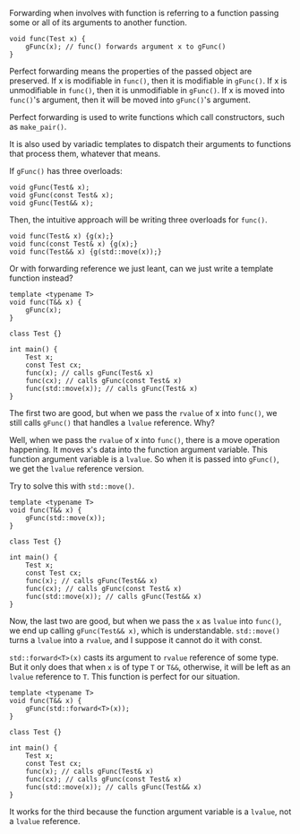 
Forwarding when involves with function is referring to a function passing some or all of its arguments to another function.
```
void func(Test x) {
	gFunc(x); // func() forwards argument x to gFunc()
}
```

Perfect forwarding means the properties of the passed object are preserved.
If x is modifiable in `func()`, then it is modifiable in `gFunc()`.
If x is unmodifiable in `func()`, then it is unmodifiable in `gFunc()`.
If x is moved into `func()`'s argument, then it will be moved into `gFunc()`'s argument.

Perfect forwarding is used to write functions which call constructors, such as `make_pair()`.

It is also used by variadic templates to dispatch their arguments to functions that process them, whatever that means.

If `gFunc()` has three overloads:
```
void gFunc(Test& x);
void gFunc(const Test& x);
void gFunc(Test&& x);
```
Then, the intuitive approach will be writing three overloads for `func()`.
```
void func(Test& x) {g(x);}
void func(const Test& x) {g(x);}
void func(Test&& x) {g(std::move(x));}
```
Or with forwarding reference we just leant, can we just write a template function instead?
```
template <typename T>
void func(T&& x) {
	gFunc(x);
}

class Test {}

int main() {
	Test x;
	const Test cx;
	func(x); // calls gFunc(Test& x)
	func(cx); // calls gFunc(const Test& x)
	func(std::move(x)); // calls gFunc(Test& x)
}
```
The first two are good, but when we pass the `rvalue` of x into `func()`, we still calls `gFunc()` that handles a `lvalue` reference. Why?

Well, when we pass the `rvalue` of x into `func()`, there is a move operation happening. It moves x's data into the function argument variable. This function argument variable is a `lvalue`. So when it is passed into `gFunc()`, we get the `lvalue` reference version.

Try to solve this with `std::move()`.
```
template <typename T>
void func(T&& x) {
	gFunc(std::move(x));
}

class Test {}

int main() {
	Test x;
	const Test cx;
	func(x); // calls gFunc(Test&& x)
	func(cx); // calls gFunc(const Test& x)
	func(std::move(x)); // calls gFunc(Test&& x)
}
```
Now, the last two are good, but when we pass the `x` as `lvalue` into `func()`, we end up calling `gFunc(Test&& x)`, which is understandable. `std::move()` turns a `lvalue` into a `rvalue`, and I suppose it cannot do it with const.

`std::forward<T>(x)` casts its argument to `rvalue` reference of some type. But it only does that when `x` is of type `T` or `T&&`, otherwise, it will be left as an `lvalue` reference to `T`. This function is perfect for our situation.
```
template <typename T>
void func(T&& x) {
	gFunc(std::forward<T>(x));
}

class Test {}

int main() {
	Test x;
	const Test cx;
	func(x); // calls gFunc(Test& x)
	func(cx); // calls gFunc(const Test& x)
	func(std::move(x)); // calls gFunc(Test&& x)
}
```
It works for the third because the function argument variable is a `lvalue`, not a `lvalue` reference.